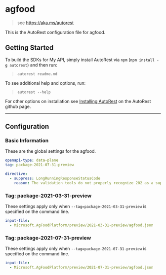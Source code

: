# agfood

> see https://aka.ms/autorest

This is the AutoRest configuration file for agfood.

## Getting Started

To build the SDKs for My API, simply install AutoRest via `npm` (`npm install -g autorest`) and then run:

> `autorest readme.md`

To see additional help and options, run:

> `autorest --help`

For other options on installation see [Installing AutoRest](https://aka.ms/autorest/install) on the AutoRest github page.

---

## Configuration

### Basic Information

These are the global settings for the agfood.

```yaml
openapi-type: data-plane
tag: package-2021-07-31-preview

directive:
  - suppress: LongRunningResponseStatusCode
    reason: The validation tools do not properly recognize 202 as a supported response code.
```

### Tag: package-2021-03-31-preview

These settings apply only when `--tag=package-2021-03-31-preview` is specified on the command line.

```yaml $(tag) == 'package-2021-03-31-preview'
input-file:
  - Microsoft.AgFoodPlatform/preview/2021-03-31-preview/agfood.json
```

### Tag: package-2021-07-31-preview

These settings apply only when `--tag=package-2021-07-31-preview` is specified on the command line.

```yaml $(tag) == 'package-2021-07-31-preview'
input-file:
  - Microsoft.AgFoodPlatform/preview/2021-07-31-preview/agfood.json
```